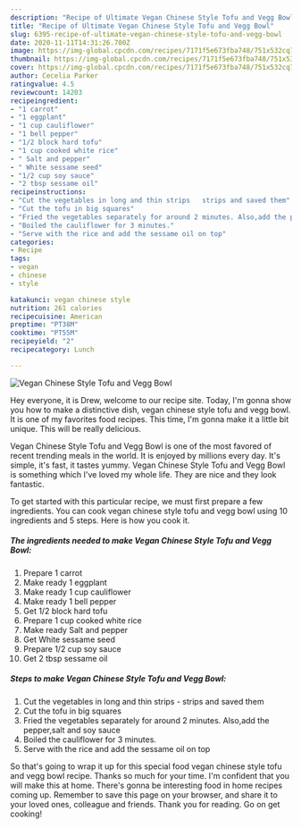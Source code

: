 ```yaml
---
description: "Recipe of Ultimate Vegan Chinese Style Tofu and Vegg Bowl"
title: "Recipe of Ultimate Vegan Chinese Style Tofu and Vegg Bowl"
slug: 6395-recipe-of-ultimate-vegan-chinese-style-tofu-and-vegg-bowl
date: 2020-11-11T14:31:26.700Z
image: https://img-global.cpcdn.com/recipes/7171f5e673fba748/751x532cq70/vegan-chinese-style-tofu-and-vegg-bowl-recipe-main-photo.jpg
thumbnail: https://img-global.cpcdn.com/recipes/7171f5e673fba748/751x532cq70/vegan-chinese-style-tofu-and-vegg-bowl-recipe-main-photo.jpg
cover: https://img-global.cpcdn.com/recipes/7171f5e673fba748/751x532cq70/vegan-chinese-style-tofu-and-vegg-bowl-recipe-main-photo.jpg
author: Cecelia Parker
ratingvalue: 4.5
reviewcount: 14203
recipeingredient:
- "1 carrot"
- "1 eggplant"
- "1 cup cauliflower"
- "1 bell pepper"
- "1/2 block hard tofu"
- "1 cup cooked white rice"
- " Salt and pepper"
- " White sessame seed"
- "1/2 cup soy sauce"
- "2 tbsp sessame oil"
recipeinstructions:
- "Cut the vegetables in long and thin strips   strips and saved them"
- "Cut the tofu in big squares"
- "Fried the vegetables separately for around 2 minutes. Also,add the pepper,salt and soy sauce"
- "Boiled the cauliflower for 3 minutes."
- "Serve with the rice and add the sessame oil on top"
categories:
- Recipe
tags:
- vegan
- chinese
- style

katakunci: vegan chinese style 
nutrition: 261 calories
recipecuisine: American
preptime: "PT38M"
cooktime: "PT55M"
recipeyield: "2"
recipecategory: Lunch

---
```



![Vegan Chinese Style Tofu and Vegg Bowl](https://img-global.cpcdn.com/recipes/7171f5e673fba748/751x532cq70/vegan-chinese-style-tofu-and-vegg-bowl-recipe-main-photo.jpg)

Hey everyone, it is Drew, welcome to our recipe site. Today, I'm gonna show you how to make a distinctive dish, vegan chinese style tofu and vegg bowl. It is one of my favorites food recipes. This time, I'm gonna make it a little bit unique. This will be really delicious.



Vegan Chinese Style Tofu and Vegg Bowl is one of the most favored of recent trending meals in the world. It is enjoyed by millions every day. It's simple, it's fast, it tastes yummy. Vegan Chinese Style Tofu and Vegg Bowl is something which I've loved my whole life. They are nice and they look fantastic.


To get started with this particular recipe, we must first prepare a few ingredients. You can cook vegan chinese style tofu and vegg bowl using 10 ingredients and 5 steps. Here is how you cook it.

<!--inarticleads1-->

##### The ingredients needed to make Vegan Chinese Style Tofu and Vegg Bowl:

1. Prepare 1 carrot
1. Make ready 1 eggplant
1. Make ready 1 cup cauliflower
1. Make ready 1 bell pepper
1. Get 1/2 block hard tofu
1. Prepare 1 cup cooked white rice
1. Make ready  Salt and pepper
1. Get  White sessame seed
1. Prepare 1/2 cup soy sauce
1. Get 2 tbsp sessame oil




<!--inarticleads2-->

##### Steps to make Vegan Chinese Style Tofu and Vegg Bowl:

1. Cut the vegetables in long and thin strips  -  strips and saved them
1. Cut the tofu in big squares
1. Fried the vegetables separately for around 2 minutes. Also,add the pepper,salt and soy sauce
1. Boiled the cauliflower for 3 minutes.
1. Serve with the rice and add the sessame oil on top




So that's going to wrap it up for this special food vegan chinese style tofu and vegg bowl recipe. Thanks so much for your time. I'm confident that you will make this at home. There's gonna be interesting food in home recipes coming up. Remember to save this page on your browser, and share it to your loved ones, colleague and friends. Thank you for reading. Go on get cooking!

